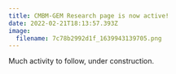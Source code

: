 ```yaml
---
title: CMBM-GEM Research page is now active!
date: 2022-02-21T18:13:57.393Z
image:
  filename: 7c78b2992d1f_1639943139705.png
---
```

Much activity to follow, under construction.